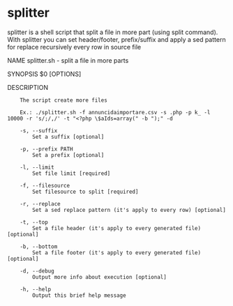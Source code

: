 splitter
========

splitter is a shell script that split a file in more part (using split command). With splitter you can set header/footer, prefix/suffix and apply a sed pattern for replace recursively every row in source file  

NAME
  	    splitter.sh - split a file in more parts

SYNOPSIS
        $0 [OPTIONS]

DESCRIPTION

        The script create more files
        
        Ex.: ./splitter.sh -f annuncidaimportare.csv -s .php -p k_ -l 10000 -r 's/;/,/' -t "<?php \$aIds=array(" -b ");" -d
        
		-s, --suffix
			Set a suffix [optional]
		
		-p, --prefix PATH
			Set a prefix [optional]
		
		-l, --limit
			Set file limit [required]
		
		-f, --filesource
			Set filesource to split [required]
			
		-r, --replace
			Set a sed replace pattern (it's apply to every row) [optional]

		-t, --top
			Set a file header (it's apply to every generated file) [optional]
		
		-b, --bottom
			Set a file footer (it's apply to every generated file) [optional]
			
		-d, --debug
			Output more info about execution [optional]
        	
		-h, --help
			Output this brief help message
